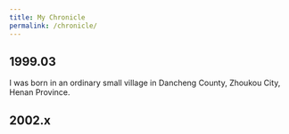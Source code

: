 ```yaml
---
title: My Chronicle
permalink: /chronicle/
---
```

## 1999.03
I was born in an ordinary small village in Dancheng County, Zhoukou City, Henan Province.

## 2002.x
